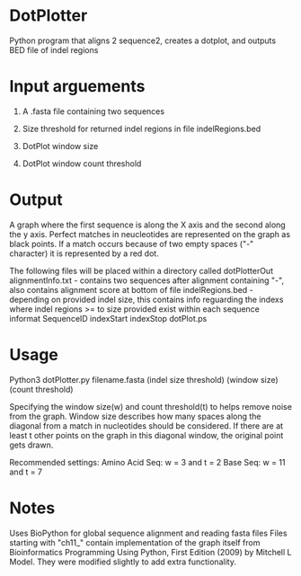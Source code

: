 # DotPlotter
Python program that aligns 2 sequence2, creates a dotplot, and outputs BED file of indel regions

# Input arguements
1) A .fasta file containing two sequences

2) Size threshold for returned indel regions in file indelRegions.bed
3) DotPlot window size
4) DotPlot window count threshold

# Output
A graph where the first sequence is along the X axis and the second along the y axis. Perfect matches in neucleotides are represented
on the graph as black points. If a match occurs because of two empty spaces ("-" character) it is represented by a red dot.

The following files will be placed within a directory called dotPlotterOut
alignmentInfo.txt - contains two sequences after alignment containing "-", also contains alignment score at bottom of file
indelRegions.bed  - depending on provided indel size, this contains info reguarding the indexs where indel regions >= to size provided
exist within each sequence informat SequenceID indexStart indexStop
dotPlot.ps

# Usage 
Python3 dotPlotter.py filename.fasta (indel size threshold) (window size) (count threshold)

Specifying the window size(w) and count threshold(t) to helps remove
noise from the graph. Window size describes how many spaces along the
diagonal from a match in nucleotides should be considered. If there are
at least t other points on the graph in this diagonal window,
the original point gets drawn.

Recommended settings:
Amino Acid Seq: w = 3 and t = 2
Base Seq:  w = 11 and t = 7

# Notes
Uses BioPython for global sequence alignment and reading fasta files
Files starting with "ch11_" contain implementation of the graph itself from Bioinformatics Programming Using Python, First Edition (2009)
by Mitchell L Model. They were modified slightly to add extra functionality. 
